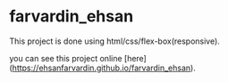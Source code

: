 # farvardin_ehsan

This project is done using html/css/flex-box(responsive).

you can see this project online [here] (https://ehsanfarvardin.github.io/farvardin_ehsan).
